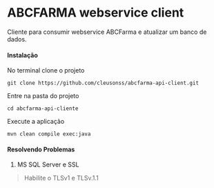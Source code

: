 # ABCFARMA webservice client
Cliente para consumir webservice ABCFarma e atualizar um banco de dados.

#### Instalação
 No terminal clone o projeto
```shell 
git clone https://github.com/cleusonss/abcfarma-api-client.git 
```

 Entre na pasta do projeto
```shell
cd abcfarma-api-cliente 
```

 Execute a aplicação
```shell
mvn clean compile exec:java 
```

#### Resolvendo Problemas
1. MS SQL Server e SSL
> Habilite o TLSv1 e TLSv.1.1
